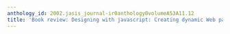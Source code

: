 ```yaml
---
anthology_id: 2002.jasis_journal-ir0anthology0volumeA53A11.12
title: 'Book review: Designing with javascript: Creating dynamic Web pages'
---
```

